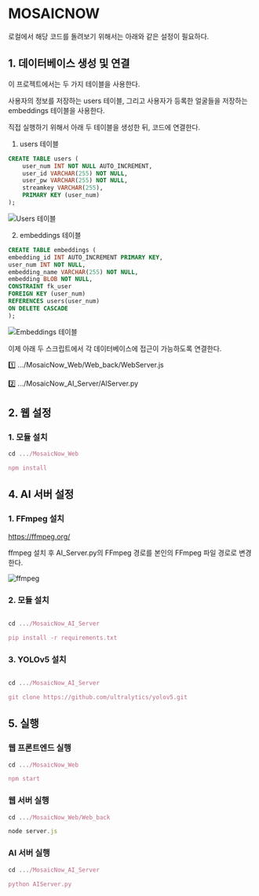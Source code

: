 # MOSAICNOW
로컬에서 해당 코드를 돌려보기 위해서는 아래와 같은 설정이 필요하다.

## 1. 데이터베이스 생성 및 연결

이 프로젝트에서는 두 가지 테이블을 사용한다.

사용자의 정보를 저장하는 users 테이블, 그리고 사용자가 등록한 얼굴들을 저장하는 embeddings 테이블을 사용한다.

직접 실행하기 위해서 아래 두 테이블을 생성한 뒤, 코드에 연결한다.

1. users 테이블

```sql
CREATE TABLE users (
    user_num INT NOT NULL AUTO_INCREMENT,
    user_id VARCHAR(255) NOT NULL,
    user_pw VARCHAR(255) NOT NULL,
    streamkey VARCHAR(255),
    PRIMARY KEY (user_num)
);
```
![Users 테이블](https://github.com/EwhaEmoji27/MosaicNow/assets/113421649/3675f168-6004-4da9-8200-2d6cff297d90)

2. embeddings 테이블

```sql
CREATE TABLE embeddings (
embedding_id INT AUTO_INCREMENT PRIMARY KEY,
user_num INT NOT NULL,
embedding_name VARCHAR(255) NOT NULL,
embedding BLOB NOT NULL,
CONSTRAINT fk_user
FOREIGN KEY (user_num)
REFERENCES users(user_num)
ON DELETE CASCADE
); 
```

![Embeddings 테이블](https://github.com/EwhaEmoji27/MosaicNow/assets/113421649/530f3ec5-4eea-44a9-8a8a-2cdaaef7dbd7)


이제 아래 두 스크립트에서 각 데이터베이스에 접근이 가능하도록 연결한다.

1️⃣ .../MosaicNow_Web/Web_back/WebServer.js

2️⃣ .../MosaicNow_AI_Server/AIServer.py

## 2. 웹 설정

### 1. 모듈 설치

```jsx
cd .../MosaicNow_Web

npm install
```

## 4. AI 서버 설정

### 1. FFmpeg 설치

https://ffmpeg.org/

ffmpeg 설치 후 AI_Server.py의 FFmpeg 경로를 본인의 FFmpeg 파일 경로로 변경한다.

![ffmpeg](https://github.com/EwhaEmoji27/MosaicNow/assets/113421649/5172e546-3119-4a97-a04a-9f1efeefa108)


### 2. 모듈 설치

```jsx

cd .../MosaicNow_AI_Server

pip install -r requirements.txt
```

### 3. YOLOv5 설치

```jsx

cd .../MosaicNow_AI_Server

git clone https://github.com/ultralytics/yolov5.git
```

## 5. 실행

### 웹 프론트엔드 실행

```jsx
cd .../MosaicNow_Web

npm start
```

### 웹 서버 실행

```jsx
cd .../MosaicNow_Web/Web_back

node server.js
```

### AI 서버 실행

```jsx
cd .../MosaicNow_AI_Server

python AIServer.py
```
